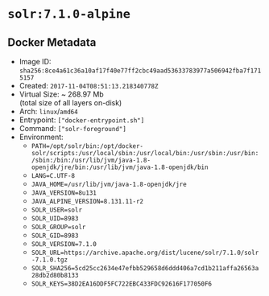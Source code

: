 # `solr:7.1.0-alpine`

## Docker Metadata

- Image ID: `sha256:8ce4a61c36a10af17f40e77ff2cbc49aad53633783977a506942fba7f1715157`
- Created: `2017-11-04T08:51:13.218340778Z`
- Virtual Size: ~ 268.97 Mb  
  (total size of all layers on-disk)
- Arch: `linux`/`amd64`
- Entrypoint: `["docker-entrypoint.sh"]`
- Command: `["solr-foreground"]`
- Environment:
  - `PATH=/opt/solr/bin:/opt/docker-solr/scripts:/usr/local/sbin:/usr/local/bin:/usr/sbin:/usr/bin:/sbin:/bin:/usr/lib/jvm/java-1.8-openjdk/jre/bin:/usr/lib/jvm/java-1.8-openjdk/bin`
  - `LANG=C.UTF-8`
  - `JAVA_HOME=/usr/lib/jvm/java-1.8-openjdk/jre`
  - `JAVA_VERSION=8u131`
  - `JAVA_ALPINE_VERSION=8.131.11-r2`
  - `SOLR_USER=solr`
  - `SOLR_UID=8983`
  - `SOLR_GROUP=solr`
  - `SOLR_GID=8983`
  - `SOLR_VERSION=7.1.0`
  - `SOLR_URL=https://archive.apache.org/dist/lucene/solr/7.1.0/solr-7.1.0.tgz`
  - `SOLR_SHA256=5cd25cc2634e47efbb529658d6ddd406a7cd1b211affa26563a28db2d80b8133`
  - `SOLR_KEYS=38D2EA16DDF5FC722EBC433FDC92616F177050F6`

